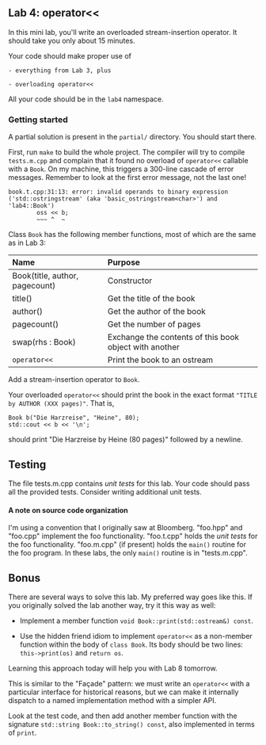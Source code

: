 ## Lab 4: operator<<

In this mini lab, you'll write an overloaded stream-insertion operator.
It should take you only about 15 minutes.

Your code should make proper use of

    - everything from Lab 3, plus

    - overloading operator<<

All your code should be in the `lab4` namespace.

### Getting started

A partial solution is present in the `partial/` directory.
You should start there.

First, run `make` to build the whole project. The compiler will try to compile `tests.m.cpp`
and complain that it found no overload of `operator<<` callable with a `Book`.
On my machine, this triggers a 300-line cascade of error messages. Remember to
look at the first error message, not the last one!

    book.t.cpp:31:13: error: invalid operands to binary expression ('std::ostringstream' (aka 'basic_ostringstream<char>') and 'lab4::Book')
            oss << b;
            ~~~ ^  ~

Class `Book` has the following member functions, most of which
are the same as in Lab 3:

| Name                           | Purpose                    |
| :----------------------------- | :------------------------- |
| Book(title, author, pagecount) | Constructor                |
| title()                        | Get the title of the book  |
| author()                       | Get the author of the book |
| pagecount()                    | Get the number of pages    |
| swap(rhs : Book)               | Exchange the contents of this book object with another |
| `operator<<`                   | Print the book to an ostream |

Add a stream-insertion operator to `Book`.

Your overloaded `operator<<` should print the book in the exact format
`"TITLE by AUTHOR (XXX pages)"`.  That is,

    Book b("Die Harzreise", "Heine", 80);
    std::cout << b << '\n';

should print "Die Harzreise by Heine (80 pages)" followed by a newline.

## Testing

The file tests.m.cpp contains _unit tests_ for this lab. Your code should pass
all the provided tests. Consider writing additional unit tests.

#### A note on source code organization

I'm using a convention that I originally saw at Bloomberg.
"foo.hpp" and "foo.cpp" implement the foo functionality.
"foo.t.cpp" holds the _unit tests_ for the foo functionality.
"foo.m.cpp" (if present) holds the `main()` routine for the foo program.
In these labs, the only `main()` routine is in "tests.m.cpp".

## Bonus

There are several ways to solve this lab. My preferred way goes like this.
If you originally solved the lab another way, try it this way as well:

- Implement a member function `void Book::print(std::ostream&) const`.

- Use the hidden friend idiom to implement `operator<<` as a non-member
    function within the body of `class Book`. Its body should be two lines:
    `this->print(os)` and `return os`.

Learning this approach today will help you with Lab 8 tomorrow.

This is similar to the "Façade" pattern: we must write an `operator<<`
with a particular interface for historical reasons, but we can make it
internally dispatch to a named implementation method with a simpler API.

Look at the test code, and then add another member function
with the signature `std::string Book::to_string() const`,
also implemented in terms of `print`.

